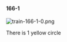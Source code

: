 #### 166-1
![train-166-1-0.png](https://github.com/lil-lab/nlvr/raw/master/nlvr/train/images/67/train-166-1-0.png "train-166-1-0.png")

There is 1 yellow circle